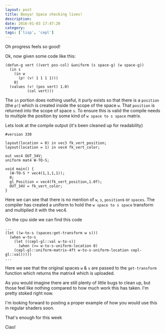 ```yaml
---
layout: post
title: Booya! Space checking lives!
description:
date: 2016-01-03 17:47:20
category:
tags: ['lisp', 'cepl']
---
```


Oh progress feels so good!

Ok, now given some code like this:


    (defun-g vert ((vert pos-col) &uniform (s space-g) (w space-g))
      (in s
        (in w
          (p! (v! 1 1 1 1)))
        0)
      (values (v! (pos vert) 1.0)
              (col vert)))


The `in` portion does nothing useful, it purly exists so that there is a `position` (the `p!`) which is created inside the scope of the space `w`. That `position` is returned into the scope of space `s`. To ensure this is valid the compile needs to multiple the position by some kind of `w space to s space` matrix.

Lets look at the compile output (it's been cleaned up for readability)


    #version 330

    layout(location = 0) in vec3 fk_vert_position;
    layout(location = 1) in vec4 fk_vert_color;

    out vec4 OUT_34V;
    uniform mat4 W-TO-S;

    void main() {
      (W-TO-S * vec4(1,1,1,1));
      0;
      gl_Position = vec4(fk_vert_position,1.0f);
      OUT_34V = fk_vert_color;
    }


Here we can see that there is no mention of `w`, `s`, `position`s or `spaces`. The compiler has created a uniform to hold the `w space to s space` transform and multiplied it with the vec4.

On the cpu side we can find this code


    ...
    (let ((w-to-s (spaces:get-transform w s)))
      (when w-to-s
        (let ((cepl-gl::val w-to-s))
          (when (>= w-to-s-uniform-location 0)
        (cepl-gl::uniform-matrix-4ft w-to-s-uniform-location cepl-gl::val)))))
    ...

Here we see that the original spaces `w` & `s` are passed to the `get-transform` function which returns the matrix4 which is uploaded.

As you would imagine there are still plenty of little bugs to clean up, but those feel like nothing compared to how much work this has taken. I'm pretty stoked right now.

I'm looking forward to posting a proper example of how you would use this in regular shaders soon.

That's enough for this week

Ciao!
